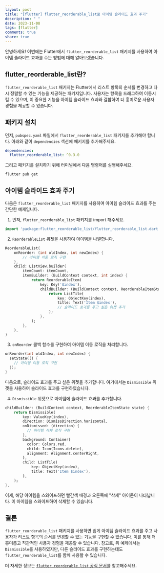 ```yaml
---
layout: post
title: "[flutter] flutter_reorderable_list로 아이템 슬라이드 효과 주기"
description: " "
date: 2023-11-08
tags: [flutter]
comments: true
share: true
---
```


안녕하세요! 이번에는 Flutter에서 `flutter_reorderable_list` 패키지를 사용하여 아이템 슬라이드 효과를 주는 방법에 대해 알아보겠습니다.

## flutter_reorderable_list란?

`flutter_reorderable_list` 패키지는 Flutter에서 리스트 항목의 순서를 변경하고 다시 정렬할 수 있는 기능을 제공하는 패키지입니다. 사용자는 항목을 드래그하여 이동시킬 수 있으며, 이 중요한 기능을 아이템 슬라이드 효과와 결합하여 더 흥미로운 사용자 경험을 제공할 수 있습니다.

## 패키지 설치

먼저, `pubspec.yaml` 파일에서 `flutter_reorderable_list` 패키지를 추가해야 합니다. 아래와 같이 `dependencies` 섹션에 패키지를 추가해주세요.

```yaml
dependencies:
  flutter_reorderable_list: ^0.3.0
```

그리고 패키지를 설치하기 위해 터미널에서 다음 명령어를 실행해주세요.

```
flutter pub get
```

## 아이템 슬라이드 효과 주기

다음은 `flutter_reorderable_list` 패키지를 사용하여 아이템 슬라이드 효과를 주는 간단한 예제입니다.

1. 먼저, `flutter_reorderable_list` 패키지를 import 해주세요.

```dart
import 'package:flutter_reorderable_list/flutter_reorderable_list.dart';
```

2. `ReorderableList` 위젯을 사용하여 아이템을 나열합니다.

```dart
ReorderableList(
    onReorder: (int oldIndex, int newIndex) {
        // 아이템 이동 로직 구현
    },
    child: ListView.builder(
        itemCount: itemCount,
        itemBuilder: (BuildContext context, int index) {
            return ReorderableItem(
                key: Key('$index'),
                childBuilder: (BuildContext context, ReorderableItemState state) {
                    return ListTile(
                        key: ObjectKey(index),
                        title: Text('Item $index'),
                        // 슬라이드 효과를 주고 싶은 위젯 추가
                    );
                },
            );
        },
    ),
)
```

3. `onReorder` 콜백 함수를 구현하여 아이템 이동 로직을 처리합니다.

```dart
onReorder(int oldIndex, int newIndex) {
  setState(() {
    // 아이템 이동 로직 구현
  });
}
```

다음으로, 슬라이드 효과를 주고 싶은 위젯을 추가합니다. 여기에서는 `Dismissible` 위젯을 사용하여 슬라이드 효과를 구현하였습니다.

4. `Dismissible` 위젯으로 아이템에 슬라이드 효과를 추가합니다.

```dart
childBuilder: (BuildContext context, ReorderableItemState state) {
    return Dismissible(
        key: ValueKey(index),
        direction: DismissDirection.horizontal,
        onDismissed: (direction) {
          // 아이템 삭제 로직 구현
        },
        background: Container(
          color: Colors.red,
          child: Icon(Icons.delete),
          alignment: Alignment.centerRight,
        ),
        child: ListTile(
            key: ObjectKey(index),
            title: Text('Item $index'),
        ),
    );
},
```

이제, 해당 아이템을 스와이프하면 빨간색 배경과 오른쪽에 "삭제" 아이콘이 나타납니다. 이 아이템을 스와이프하여 삭제할 수 있습니다.

## 결론

`flutter_reorderable_list` 패키지를 사용하면 쉽게 아이템 슬라이드 효과를 주고 사용자가 리스트 항목의 순서를 변경할 수 있는 기능을 구현할 수 있습니다. 이를 통해 더 흥미롭고 직관적인 사용자 경험을 제공할 수 있습니다. 참고로, 위 예제에서는 `Dismissible`를 사용하였지만, 다른 슬라이드 효과를 구현하는데도 `flutter_reorderable_list`를 함께 사용할 수 있습니다.

더 자세한 정보는 [`flutter_reorderable_list` 공식 문서](https://pub.dev/packages/flutter_reorderable_list)를 참고해주세요.
